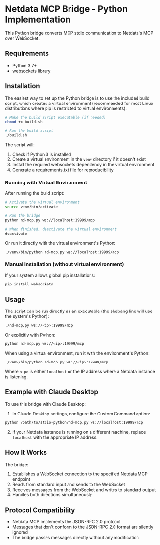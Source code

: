 # Netdata MCP Bridge - Python Implementation

This Python bridge converts MCP stdio communication to Netdata's MCP over WebSocket.

## Requirements

- Python 3.7+
- websockets library

## Installation

The easiest way to set up the Python bridge is to use the included build script, which creates a virtual environment (recommended for most Linux distributions where pip is restricted to virtual environments):

```bash
# Make the build script executable (if needed)
chmod +x build.sh

# Run the build script
./build.sh
```

The script will:
1. Check if Python 3 is installed
2. Create a virtual environment in the `venv` directory if it doesn't exist
3. Install the required websockets dependency in the virtual environment
4. Generate a requirements.txt file for reproducibility

### Running with Virtual Environment

After running the build script:

```bash
# Activate the virtual environment
source venv/bin/activate

# Run the bridge
python nd-mcp.py ws://localhost:19999/mcp

# When finished, deactivate the virtual environment
deactivate
```

Or run it directly with the virtual environment's Python:

```bash
./venv/bin/python nd-mcp.py ws://localhost:19999/mcp
```

### Manual Installation (without virtual environment)

If your system allows global pip installations:

```bash
pip install websockets
```

## Usage

The script can be run directly as an executable (the shebang line will use the system's Python):

```bash
./nd-mcp.py ws://<ip>:19999/mcp
```

Or explicitly with Python:

```bash
python nd-mcp.py ws://<ip>:19999/mcp
```

When using a virtual environment, run it with the environment's Python:

```bash
./venv/bin/python nd-mcp.py ws://<ip>:19999/mcp
```

Where `<ip>` is either `localhost` or the IP address where a Netdata instance is listening.

## Example with Claude Desktop

To use this bridge with Claude Desktop:

1. In Claude Desktop settings, configure the Custom Command option:

```bash
python /path/to/stdio-python/nd-mcp.py ws://localhost:19999/mcp
```

2. If your Netdata instance is running on a different machine, replace `localhost` with the appropriate IP address.

## How It Works

The bridge:
1. Establishes a WebSocket connection to the specified Netdata MCP endpoint
2. Reads from standard input and sends to the WebSocket
3. Receives messages from the WebSocket and writes to standard output
4. Handles both directions simultaneously

## Protocol Compatibility

- Netdata MCP implements the JSON-RPC 2.0 protocol
- Messages that don't conform to the JSON-RPC 2.0 format are silently ignored
- The bridge passes messages directly without any modification